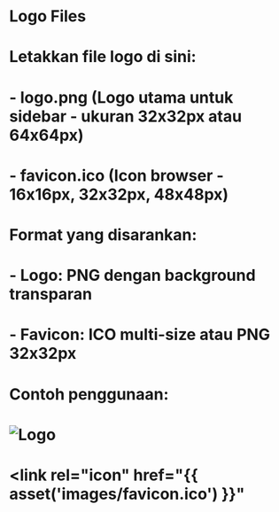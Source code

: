 # Logo Files
# Letakkan file logo di sini:
# - logo.png (Logo utama untuk sidebar - ukuran 32x32px atau 64x64px)
# - favicon.ico (Icon browser - 16x16px, 32x32px, 48x48px)
# 
# Format yang disarankan:
# - Logo: PNG dengan background transparan
# - Favicon: ICO multi-size atau PNG 32x32px
# 
# Contoh penggunaan:
# <img src="{{ asset('images/logo.png') }}" alt="Logo">
# <link rel="icon" href="{{ asset('images/favicon.ico') }}"
